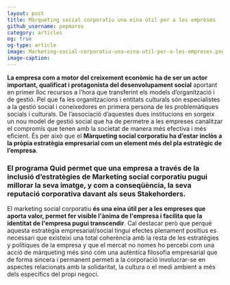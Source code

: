```yaml
---
layout: post
title: Màrqueting social corporatiu una eina útil per a les empreses 
github_username: pepmares
category: articles 
og: true
og-type: article
image: Marketing-social-corporatiu-una-eina-util-per-a-les-empreses.png
image-caption: 
---
```


**La empresa com a motor del creixement econòmic ha de ser un actor important, qualificat i protagonista del desenvolupament social** aportant en primer lloc recursos a l’hora que transferint els models d’organització i de gestió.  Pel que fa les organitzacions i entitats culturals són especialistes a la gestió social i coneixedores en primera persona de les problemàtiques socials i culturals. De l’associació d’aquestes dues institucions en sorgeix un nou model de gestió social que ha de permetre a les empreses canalitzar el compromís que tenen amb la societat de manera més efectiva i més eficient. És per això que el **Màrqueting social corporatiu  ha d’estar inclòs a la pròpia estratègia empresarial com un element més del pla estratègic de l’empresa**. 

### El programa Quid permet que una empresa a través de la inclusió d’estratègies de Marketing social corporatiu pugui millorar la seva imatge, y com a conseqüència, la seva reputació corporativa davant als seus Stakehorders. 

El marketing social corporatiu **és una eina útil per a les empreses que aporta valor, permet fer visible l'ànima de l'empresa i facilita que la identitat de l'empresa pugui transcendir**. Cal destacar però que perquè aquesta estratègia empresarial/social tingui efectes plenament positius es necessari que existeixi una total coherència amb la resta de les estratègies y polítiques de la empresa y que el mercat no nomes ho percebi com una acció de màrqueting més sinó com una autèntica filosofia empresarial que de forma sincera i permanent permeti a la corporació involucrar-se en aspectes relacionats amb la solidaritat, la cultura o el medi ambient a més dels específics del propi negoci. 
